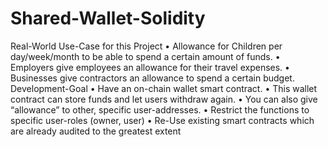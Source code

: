 # Shared-Wallet-Solidity

Real-World Use-Case for this Project
• Allowance for Children per day/week/month to be able to spend a certain amount of funds.
• Employers give employees an allowance for their travel expenses.
• Businesses give contractors an allowance to spend a certain budget.
Development-Goal
• Have an on-chain wallet smart contract.
• This wallet contract can store funds and let users withdraw again.
• You can also give “allowance” to other, specific user-addresses.
• Restrict the functions to specific user-roles (owner, user)
• Re-Use existing smart contracts which are already audited to the greatest extent
